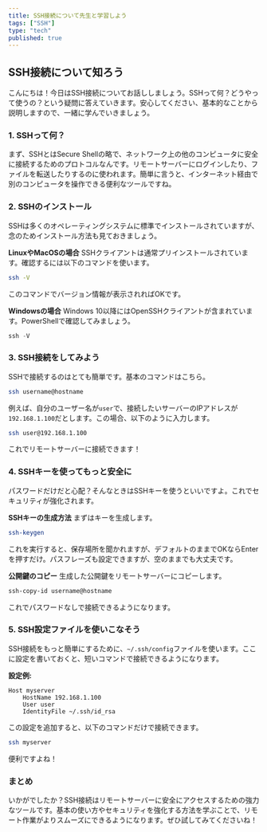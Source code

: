```yaml
---
title: SSH接続について先生と学習しよう
tags: ["SSH"]
type: "tech"
published: true
---
```



## SSH接続について知ろう

こんにちは！今日はSSH接続についてお話ししましょう。SSHって何？どうやって使うの？という疑問に答えていきます。安心してください、基本的なことから説明しますので、一緒に学んでいきましょう。

### 1. SSHって何？

まず、SSHとはSecure Shellの略で、ネットワーク上の他のコンピュータに安全に接続するためのプロトコルなんです。リモートサーバーにログインしたり、ファイルを転送したりするのに使われます。簡単に言うと、インターネット経由で別のコンピュータを操作できる便利なツールですね。

### 2. SSHのインストール

SSHは多くのオペレーティングシステムに標準でインストールされていますが、念のためインストール方法も見ておきましょう。

**LinuxやMacOSの場合**
SSHクライアントは通常プリインストールされています。確認するには以下のコマンドを使います。
```bash
ssh -V
```
このコマンドでバージョン情報が表示されればOKです。

**Windowsの場合**
Windows 10以降にはOpenSSHクライアントが含まれています。PowerShellで確認してみましょう。
```powershell
ssh -V
```

### 3. SSH接続をしてみよう

SSHで接続するのはとても簡単です。基本のコマンドはこちら。
```bash
ssh username@hostname
```
例えば、自分のユーザー名が`user`で、接続したいサーバーのIPアドレスが`192.168.1.100`だとします。この場合、以下のように入力します。
```bash
ssh user@192.168.1.100
```
これでリモートサーバーに接続できます！

### 4. SSHキーを使ってもっと安全に

パスワードだけだと心配？そんなときはSSHキーを使うといいですよ。これでセキュリティが強化されます。

**SSHキーの生成方法**
まずはキーを生成します。
```bash
ssh-keygen
```
これを実行すると、保存場所を聞かれますが、デフォルトのままでOKならEnterを押すだけ。パスフレーズも設定できますが、空のままでも大丈夫です。

**公開鍵のコピー**
生成した公開鍵をリモートサーバーにコピーします。
```bash
ssh-copy-id username@hostname
```
これでパスワードなしで接続できるようになります。

### 5. SSH設定ファイルを使いこなそう

SSH接続をもっと簡単にするために、`~/.ssh/config`ファイルを使います。ここに設定を書いておくと、短いコマンドで接続できるようになります。

**設定例:**
```plaintext
Host myserver
    HostName 192.168.1.100
    User user
    IdentityFile ~/.ssh/id_rsa
```
この設定を追加すると、以下のコマンドだけで接続できます。
```bash
ssh myserver
```
便利ですよね！

### まとめ

いかがでしたか？SSH接続はリモートサーバーに安全にアクセスするための強力なツールです。基本の使い方やセキュリティを強化する方法を学ぶことで、リモート作業がよりスムーズにできるようになります。ぜひ試してみてくださいね！
